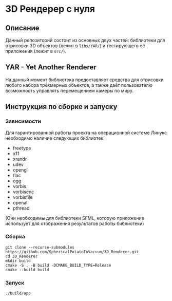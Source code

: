 #  3D Рендерер с нуля

## Описание

Данный репозиторий состоит из основных двух частей: библиотеки для
отрисовки 3D объектов (лежит в `libs/YAR/`) и тестирующего её приложения
(лежит в `src/`).

## YAR - Yet Another Renderer

На данный момент библиотека предоставляет средства для отрисовки любого набора
трёхмерных объектов, а также даёт пользователю возможность управлять перемещением
камеры по миру.

## Инструкция по сборке и запуску

### Зависимости

Для гарантированной работы проекта на операционной системе Линукс необходимо
наличие следующих библиотек:

* freetype
* x11
* xrandr
* udev
* opengl
* flac
* ogg
* vorbis
* vorbisenc
* vorbisfile
* openal
* pthread

(Они необходимы для библиотеки SFML, которую приложение использует для отображения
результатов работы библиотеки)

### Сборка 

```
git clone --recurse-submodules https://github.com/SphericalPotatoInVacuum/3D_Renderer.git
cd 3D_Renderer
mkdir build
cmake -S . -B build -DCMAKE_BUILD_TYPE=Release
cmake --build build
```

### Запуск

```
./build/app
```
